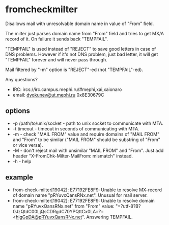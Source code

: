 fromcheckmilter
===============

Disallows mail with unresolvable domain name in value of "From" field.

The milter just parses domain name from "From" field and tries to get MX/A
record of it. On failure it sends back "TEMPFAIL".

"TEMPFAIL" is used instead of "REJECT" to save good letters in case of
DNS problems. However if it's not DNS problem, just bad letter, it will get
"TEMPFAIL" forever and will never pass through.

Mail filtered by "-m" option is "REJECT"-ed (not "TEMPFAIL"-ed).

Any questions?
 - IRC: ircs://irc.campus.mephi.ru/#mephi,xai,xaionaro
 - email: <dyokunev@ut.mephi.ru> 0x8E30679C


options
-------

 - -p /path/to/unix/socket - path to unix socket to communicate with MTA.
 - -t timeout - timeout in seconds of communicating with MTA.
 - -m - check "MAIL FROM" value and require domains of "MAIL FROM" and "From"
to be similar ("MAIL FROM" should be substring of "From" or vice versa).
 - -M - don't reject mail with unsimilar "MAIL FROM" and "From". Just add
header "X-FromChk-Milter-MailFrom: mismatch" instead.
 - -h - help


example
-------

- from-check-milter[19042]: E77192FE8F9: Unable to resolve MX-record of domain name "pRYuvxQansRNx.net". Unusual for mail server.
- from-check-milter[19042]: E77192FE8F9: Unable to resolve domain name "pRYuvxQansRNx.net" from "From" value: "=?utf-8?B?0JzQtdC00LjQsCDRgdC70YPQttCx0LA=?= <higGpDA@pRYuvxQansRNx.net". Answering TEMPFAIL.
